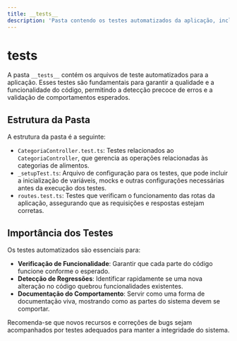```yaml
---
title: __tests__
description: 'Pasta contendo os testes automatizados da aplicação, incluindo testes de controladores e rotas.'
---
```


# __tests__

A pasta `__tests__` contém os arquivos de teste automatizados para a aplicação. Esses testes são fundamentais para garantir a qualidade e a funcionalidade do código, permitindo a detecção precoce de erros e a validação de comportamentos esperados.

## Estrutura da Pasta

A estrutura da pasta é a seguinte:

- `CategoriaController.test.ts`: Testes relacionados ao `CategoriaController`, que gerencia as operações relacionadas às categorias de alimentos.
- `_setupTest.ts`: Arquivo de configuração para os testes, que pode incluir a inicialização de variáveis, mocks e outras configurações necessárias antes da execução dos testes.
- `routes.test.ts`: Testes que verificam o funcionamento das rotas da aplicação, assegurando que as requisições e respostas estejam corretas.

## Importância dos Testes

Os testes automatizados são essenciais para:

- **Verificação de Funcionalidade**: Garantir que cada parte do código funcione conforme o esperado.
- **Detecção de Regressões**: Identificar rapidamente se uma nova alteração no código quebrou funcionalidades existentes.
- **Documentação do Comportamento**: Servir como uma forma de documentação viva, mostrando como as partes do sistema devem se comportar.

Recomenda-se que novos recursos e correções de bugs sejam acompanhados por testes adequados para manter a integridade do sistema.